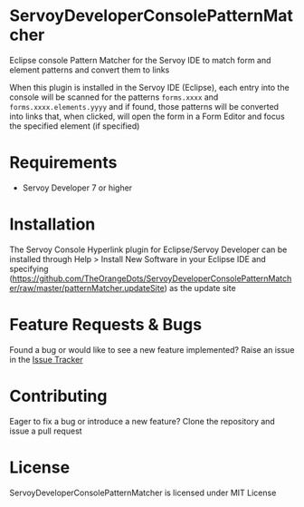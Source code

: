 # ServoyDeveloperConsolePatternMatcher
Eclipse console Pattern Matcher for the Servoy IDE to match form and element patterns and convert them to links

When this plugin is installed in the Servoy IDE (Eclipse), each entry into the console will be scanned for the patterns `forms.xxxx` and `forms.xxxx.elements.yyyy` and if found, those patterns will be converted into links that, when clicked, will open the form in a Form Editor and focus the specified element (if specified)

# Requirements
- Servoy Developer 7 or higher

# Installation
The Servoy Console Hyperlink plugin for Eclipse/Servoy Developer can be installed through Help > Install New Software in your Eclipse IDE and specifying (https://github.com/TheOrangeDots/ServoyDeveloperConsolePatternMatcher/raw/master/patternMatcher.updateSite) as the update site

# Feature Requests & Bugs
Found a bug or would like to see a new feature implemented? Raise an issue in the [Issue Tracker](https://github.com/TheOrangeDots/ServoyDeveloperConsolePatternMatcher/issues)

# Contributing
Eager to fix a bug or introduce a new feature? Clone the repository and issue a pull request

# License
ServoyDeveloperConsolePatternMatcher is licensed under MIT License
